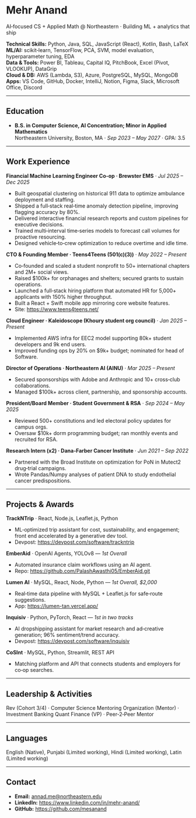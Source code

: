 # Mehr Anand

AI‑focused CS + Applied Math @ Northeastern · Building ML + analytics that ship

**Technical Skills:** Python, Java, SQL, JavaScript (React), Kotlin, Bash, LaTeX  
**ML/AI:** scikit‑learn, TensorFlow, PCA, SVM, model evaluation, hyperparameter tuning, EDA  
**Data & Tools:** Power BI, Tableau, Capital IQ, PitchBook, Excel (Pivot, VLOOKUP), DataGrip  
**Cloud & DB:** AWS (Lambda, S3), Azure, PostgreSQL, MySQL, MongoDB  
**Apps:** VS Code, GitHub, Docker, IntelliJ, Notion, Figma, Slack, Microsoft Office, Discord

---

## Education
- **B.S. in Computer Science, AI Concentration; Minor in Applied Mathematics**  
  Northeastern University, Boston, MA · _Sep 2023 – May 2027_ · GPA: 3.5

---

## Work Experience

**Financial Machine Learning Engineer Co‑op · Brewster EMS** · _Jul 2025 – Dec 2025_  
- Built geospatial clustering on historical 911 data to optimize ambulance deployment and staffing.  
- Shipped a full‑stack real‑time anomaly detection pipeline, improving flagging accuracy by 80%.  
- Delivered interactive financial research reports and custom pipelines for executive decisions.  
- Trained multi‑interval time‑series models to forecast call volumes for proactive resourcing.  
- Designed vehicle‑to‑crew optimization to reduce overtime and idle time.

**CTO & Founding Member · Teens4Teens (501(c)(3))** · _May 2022 – Present_  
- Co‑founded and scaled a student nonprofit to 50+ international chapters and 2M+ social views.  
- Raised $100k+ for orphanages and shelters; secured grants to sustain operations.  
- Launched a full‑stack hiring platform that automated HR for 5,000+ applicants with 150% higher throughput.  
- Built a React + Swift mobile app mirroring core website features.  
- Site: https://www.teens4teens.net/

**Cloud Engineer · Kaleidoscope (Khoury student org council)** · _Jan 2025 – Present_  
- Implemented AWS infra for EEC2 model supporting 80k+ student developers and 9k end users.  
- Improved funding ops by 20% on $9k+ budget; nominated for head of Software.

**Director of Operations · Northeastern AI (AINU)** · _Mar 2025 – Present_  
- Secured sponsorships with Adobe and Anthropic and 10+ cross‑club collaborations.  
- Managed $100k+ across client, partnership, and sponsorship accounts.

**President/Board Member · Student Government & RSA** · _Sep 2024 – May 2025_  
- Reviewed 500+ constitutions and led electoral policy updates for campus orgs.  
- Oversaw $10k+ dorm programming budget; ran monthly events and recruited for RSA.

**Research Intern (x2) · Dana‑Farber Cancer Institute** · _Jun 2021 – Sep 2022_  
- Partnered with the Broad Institute on optimization for PoN in Mutect2 drug‑trial campaigns.  
- Wrote Pandas/Numpy analyses of patient DNA to study endothelial cancer predispositions.

---

## Projects & Awards

**TrackNTrip** · React, Node.js, Leaflet.js, Python  
- ML‑optimized trip assistant for cost, sustainability, and engagement; front end accelerated by a generative dev tool.  
- Devpost: https://devpost.com/software/trackntrip

**EmberAid** · OpenAI Agents, YOLOv8 — _1st Overall_  
- Automated insurance claim workflows using an AI agent.  
- Repo: https://github.com/PalashAwasthi05/EmberAid.git

**Lumen AI** · MySQL, React, Node, Python — _1st Overall, $2,000_  
- Real‑time data pipeline with MySQL + Leaflet.js for safe‑route suggestions.  
- App: https://lumen-tan.vercel.app/

**Inquisiv** · Python, PyTorch, React — _1st in two tracks_  
- AI dropshipping assistant for market research and ad‑creative generation; 96% sentiment/trend accuracy.  
- Devpost: https://devpost.com/software/inquisiv

**CoSInt** · MySQL, Python, Streamlit, REST API  
- Matching platform and API that connects students and employers for co‑op searches.

---

## Leadership & Activities
Rev (Cohort 3/4) · Computer Science Mentoring Organization (Mentor) ·  
Investment Banking Quant Finance (VP) · Peer‑2‑Peer Mentor

---

## Languages
English (Native), Punjabi (Limited working), Hindi (Limited working), Latin (Limited working)

---

## Contact
- **Email:** annad.me@northeastern.edu  
- **LinkedIn:** https://www.linkedin.com/in/mehr-anand/  
- **GitHub:** https://github.com/mesanand
